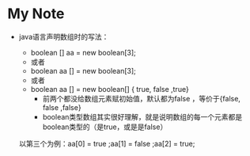 # My Note

* java语言声明数组时的写法：
    * boolean [] aa = new boolean[3];
    * 或者
    * boolean aa [] = new boolean[3];
    * 或者
    * boolean aa [] = new boolean[] { true, false ,true}
       *  前两个都没给数组元素赋初始值，默认都为false ，等价于{false, false ,false}
       *  boolean类型数组其实很好理解，就是说明数组的每一个元素都是boolean类型的（是true，或是是false）
     
     以第三个为例：aa[0] = true ;aa[1] = false ;aa[2] = true;
